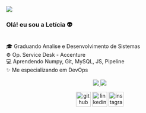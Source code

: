 
 <img altura="180em" src="https://radio.x-team.com/_next/static/media/matrix.e752cfaf.gif"/>

<h3>Olá! eu sou a Letícia 👽</h3>

<br>
🎓 Graduando Analise e Desenvolvimento de Sistemas<br>
⚙️ Op. Service Desk - Accenture <br>
💻 Aprendendo Numpy, Git, MySQL, JS, Pipeline <br>
✨ Me especializando em DevOps <br>
<br>



<div align="center">
 <a href="https://github.com/leticiarodriguesm", >
 
 <img altura="180em" src="https://github-readme-stats.vercel.app/api?username=leticiarodrigues&show_icons=true&theme=dark&include_all_commits=true&count_private=true"/>
 <img altura="180em" src="https://github-readme-stats.vercel.app/api/top-langs/?username=rafaballerini&layout=compact&langs_count=7&theme=dark"/>

<br>

[<img src='https://cdn.jsdelivr.net/npm/simple-icons@3.0.1/icons/github.svg' alt='github' height='40'>](https://github.com/leticiarodriguesm)  [<img src='https://cdn.jsdelivr.net/npm/simple-icons@3.0.1/icons/linkedin.svg' alt='linkedin' height='40'>](https://www.linkedin.com/in/leticiarodrigues/)  [<img src='https://cdn.jsdelivr.net/npm/simple-icons@3.0.1/icons/instagram.svg' alt='instagram' height='40'>](https://www.instagram.com/leticiarodrigues.ps/)  

